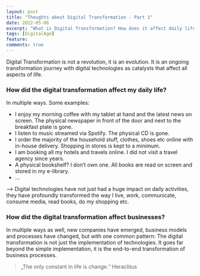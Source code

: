 ```yaml
---
layout: post
title: "Thoughts about Digital Transformation - Part 1"
date: 2022-05-06
excerpt: "What is Digital Transformation? How does it affect daily life and business?"
tags: [DigitalAge]
feature:
comments: true
---
```


Digital Transformation is not a revolution, it is an evolution. It is an ongoing transformation journey with digital technologies as catalysts that affect all aspects of life.

### How did the digital transformation affect my daily life?   
In multiple ways. Some examples:
* I enjoy my morning coffee with my tablet at hand and the latest news on screen. The physical newspaper in front of the door and next to the breakfast plate is gone.
* I listen to music streamed via Spotify. The physical CD is gone.
* I order the majority of the household stuff, clothes, shoes etc online with in-house delivery. Shopping in stores is kept to a minimum.
* I am booking all my hotels and travels online. I did not visit a travel agency since years.
* A physical bookshelf? I don’t own one. All books are read on screen and stored in my e-library.
* …

—> Digital technologies have not just had a huge impact on daily activities, they have profoundly transformed the way I live, work, communicate, consume media, read books, do my shopping etc. 

### How did the digital transformation affect businesses?   
In multiple ways as well, new companies have emerged, business models and processes have changed, but with one common pattern: The digital transformation is not just the implementation of technologies. It goes far beyond the simple implementation, it is the end-to-end transformation of business processes.
   
      
> „The only constant in life is change.“ Heraclitus
